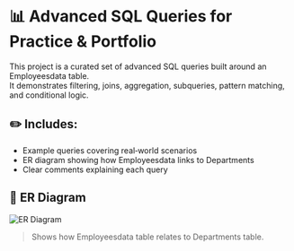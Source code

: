 # 📊 Advanced SQL Queries for Practice & Portfolio

This project is a curated set of advanced SQL queries built around an Employeesdata table.  
It demonstrates filtering, joins, aggregation, subqueries, pattern matching, and conditional logic.

## ✏️ Includes:
- Example queries covering real‑world scenarios
- ER diagram showing how Employeesdata links to Departments
- Clear comments explaining each query
## 🧩 ER Diagram

![ER Diagram](ERD.png)
> Shows how Employeesdata table relates to Departments table.


